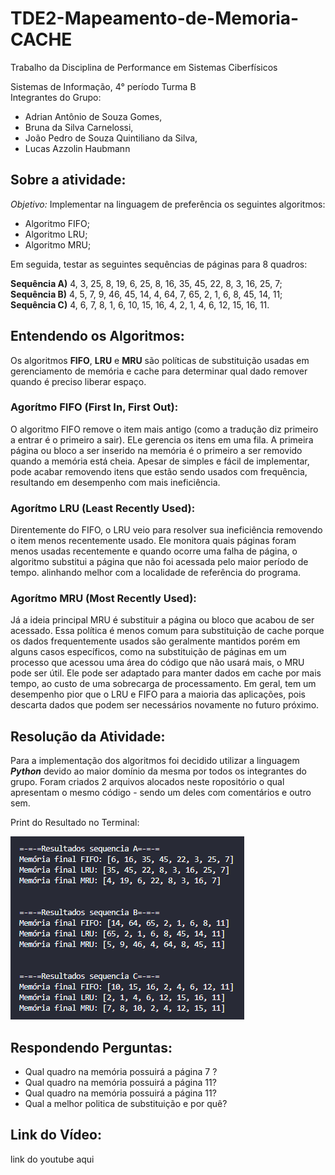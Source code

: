 # TDE2-Mapeamento-de-Memoria-CACHE
Trabalho da Disciplina de Performance em Sistemas Ciberfísicos

Sistemas de Informação, 4° período Turma B    
Integrantes do Grupo:

- Adrian Antônio de Souza Gomes,
- Bruna da Silva Carnelossi,
- João Pedro de Souza Quintiliano da Silva,
- Lucas Azzolin Haubmann

## Sobre a atividade:
*Objetivo:* Implementar na linguagem de preferência os seguintes algoritmos:
* Algoritmo FIFO;
* Algoritmo LRU;
* Algoritmo MRU;

Em seguida, testar as seguintes sequências de páginas para 8 quadros:

**Sequência A)** 4, 3, 25, 8, 19, 6, 25, 8, 16, 35, 45, 22, 8, 3, 16, 25, 7;  
**Sequência B)** 4, 5, 7, 9, 46, 45, 14, 4, 64, 7, 65, 2, 1, 6, 8, 45, 14, 11;    
**Sequência C)** 4, 6, 7, 8, 1, 6, 10, 15, 16, 4, 2, 1, 4, 6, 12, 15, 16, 11.

## Entendendo os Algoritmos:
Os algoritmos **FIFO**, **LRU** e **MRU** são políticas de substituição usadas em gerenciamento de memória e cache para determinar qual dado remover quando é preciso liberar espaço.

### Agorítmo FIFO (First In, First Out):
O algoritmo FIFO remove o item mais antigo (como a tradução diz primeiro a entrar é o primeiro a sair). ELe gerencia os itens em uma fila. A primeira página ou bloco a ser inserido na memória é o primeiro a ser removido quando a memória está cheia. Apesar de simples e fácil de implementar, pode acabar removendo itens que estão sendo usados com frequência, resultando em desempenho com mais ineficiência.

### Agorítmo LRU (Least Recently Used):
Direntemente do FIFO, o LRU veio para resolver sua ineficiência removendo o item menos recentemente usado. Ele monitora quais páginas foram menos usadas recentemente e quando ocorre uma falha de página, o algoritmo substitui a página que não foi acessada pelo maior período de tempo.
alinhando melhor com a localidade de referência do programa.

### Agorítmo MRU (Most Recently Used):
Já a ideia principal MRU é substituir a página ou bloco que acabou de ser acessado. Essa política é menos comum para substituição de cache porque os dados frequentemente usados são geralmente mantidos porém em alguns casos específicos, como na substituição de páginas em um processo que acessou uma área do código que não usará mais, o MRU pode ser útil. Ele pode ser adaptado para manter dados em cache por mais tempo, ao custo de uma sobrecarga de processamento. Em geral, tem um desempenho pior que o LRU e FIFO para a maioria das aplicações, pois descarta dados que podem ser necessários novamente no futuro próximo. 

## Resolução da Atividade:
Para a implementação dos algoritmos foi decidido utilizar a linguagem ***Python*** devido ao maior domínio da mesma por todos os integrantes do grupo. Foram criados 2 arquivos alocados neste ropositório o qual apresentam o mesmo código - sendo um deles com comentários e outro sem. 

Print do Resultado no Terminal:

<img src="imgs/resultados.png">

## Respondendo Perguntas:

- Qual quadro na memória possuirá a página 7 ?
- Qual quadro na memória possuirá a página 11?
- Qual quadro na memória possuirá a página 11?
- Qual a melhor politica de substituição e por quê?



## Link do Vídeo:
link do youtube aqui
